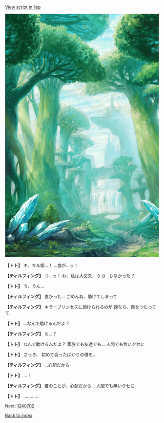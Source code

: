[View script in lisp](../scripts/1240502.txt)

![forest.png](../images/backgrounds/forest.png)

**【トト】**
キ、キル姫…！
…血が…っ！

**【ティルフィング】**
つ…っ！
わ、私は大丈夫…
ケガ…しなかった？

**【トト】**
う、うん…

**【ティルフィング】**
良かった…
ごめんね、助けてしまって

**【ティルフィング】**
キラープリンセスに助けられるのが
嫌なら、目をつむってて

**【トト】**
…なんで助けるんだよ？

**【ティルフィング】**
え…？

**【トト】**
なんで助けるんだよ？
家族でも友達でも…
人間でも無いクセに

**【トト】**
さっき、
初めて会ったばかりの僕を…

**【ティルフィング】**
…心配だから

**【トト】**
…！

**【ティルフィング】**
君のことが、心配だから…
人間でも無いクセに

**【トト】**
…………

Next: [1240702](1240702.md)

[Back to index](index.md)
